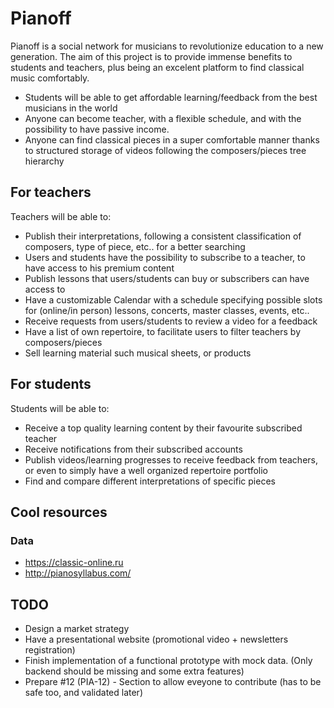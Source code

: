# Pianoff
Pianoff is a social network for musicians to revolutionize education to a new generation. The aim of this project is to provide immense benefits to students and
teachers, plus being an excelent platform to find classical music comfortably.
- Students will be able to get affordable learning/feedback from the best musicians in the world
- Anyone can become teacher, with a flexible schedule, and with the possibility to have passive income.
- Anyone can find classical pieces in a super comfortable manner thanks to structured storage of videos following the composers/pieces tree hierarchy

## For teachers
Teachers will be able to:
 - Publish their interpretations, following a consistent classification of composers, type of piece, etc.. for a better searching
 - Users and students have the possibility to subscribe to a teacher, to have access to his premium content
 - Publish lessons that users/students can buy or subscribers can have access to
 - Have a customizable Calendar with a schedule specifying possible slots for (online/in person) lessons, concerts, master classes, events, etc..
 - Receive requests from users/students to review a video for a feedback
 - Have a list of own repertoire, to facilitate users to filter teachers by composers/pieces
 - Sell learning material such musical sheets, or products
 
## For students
Students will be able to:
 - Receive a top quality learning content by their favourite subscribed teacher
 - Receive notifications from their subscribed accounts
 - Publish videos/learning progresses to receive feedback from teachers, or even to simply have a well organized repertoire portfolio
 - Find and compare different interpretations of specific pieces 

## Cool resources
### Data
 - https://classic-online.ru
 - http://pianosyllabus.com/
 
 
 ## TODO
  - Design a market strategy
  - Have a presentational website (promotional video + newsletters registration)
  - Finish implementation of a functional prototype with mock data. (Only backend should be missing and some extra features)
  - Prepare #12 (PIA-12) - Section to allow eveyone to contribute (has to be safe too, and validated later)
 
         
         
         
